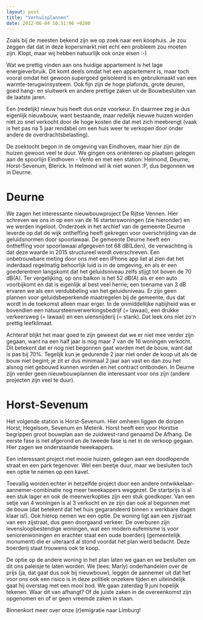 ```yaml
---
layout: post
title: "Verhuisplannen"
date: 2012-06-04 10:51:06 +0200
---
```


Zoals bij de meesten bekend zijn we op zoek naar een koophuis. Je
zou zeggen dat dat in deze kopersmarkt niet echt een probleem zou
moeten zijn. Klopt, maar wij hebben natuurlijk ook onze eisen :-)

Wat we prettig vinden aan ons huidige appartement is het lage
energieverbruik. Dit komt deels omdat het een appartement is, maar
toch vooral omdat het gewoon supergoed ge&iuml;soleerd is en gebruikmaakt
van een warmte-terugwinsysteem. Ook fijn zijn de hoge plafonds,
grote deuren, goed hang- en sluitwerk en andere prettige zaken uit
de Bouwbesluiten van de laatste jaren.

Een (redelijk) nieuw huis heeft dus onze voorkeur. En daarmee zeg je
dus eigenlijk nieuwbouw, want bestaande, maar redelijk nieuwe huizen
worden niet zo snel verkocht door de hoge kosten die dat met zich
meebrengt (vaak is het pas na 5 jaar rendabel om een huis weer te
verkopen door onder andere de overdrachtsbelasting).

De zoektocht begon in de omgeving van Eindhoven, maar hier zijn de
huizen gewoon veel te duur. We gingen ons oriënteren op plaatsen
gelegen aan de spoorlijn Eindhoven - Venlo en met een station:
Helmond, Deurne, Horst-Sevenum, Blerick. In Helmond wil ik niet
wonen :P, dus begonnen we in Deurne.

# Deurne

We zagen het interessante nieuwbouwproject De Rijtse Vennen. Hier
schreven we ons in op een van de 16 starterswoningen (zie hieronder)
en we werden ingeloot. Onderzoek in het archief van de gemeente
Deurne leverde op dat de wijk ontheffing heeft gekregen voor
overschrijding van de geluidsnormen door spoorlawaai. De gemeente
Deurne heeft een ontheffing voor spoorlawaai afgegeven tot 68
dB(Lden), de verwachting is dat deze waarde in 2015 structureel
wordt overschreven. Een onbetrouwbare meting door ons met een iPhone
app liet al zien dat het inderdaad regelmatig behoorlijk luid is in
de omgeving, en als er een goederentrein langskomt dat het
geluidsniveau zelfs stijgt tot boven de 70 dB(A). Ter vergelijking,
op ons balkon is het 52 dB(A) als er een auto voorbijkomt en dat is
eigenlijk al best veel herrie; een toename van 3 dB ervaren we als
een verdubbeling van het geluidsniveau. Er zijn geen plannen voor
geluidsbeperkende maatregelen bij de gemeente, dus dat wordt in de
toekomst alleen maar erger. In de onmiddellijke nabijheid was er
bovendien een natuursteenverwerkingsbedrijf (= lawaai), een drukke
verkeersweg (= lawaai) en een uiensnijderij (= stank). Dat leek ons
niet zo'n prettig leefklimaat.

Achteraf blijkt het maar goed te zijn geweest dat we er niet mee
verder zijn gegaan, want na een half jaar is nog maar 7 van de 16
woningen verkocht. Dit betekent dat er nog niet begonnen gaat worden
met de bouw, want dat is pas bij 70%. Tegelijk kun je gedurende 2
jaar niet onder de koop uit als de bouw niet begint; je zit er dus
minimaal 2 jaar aan vast en dan zou het alsnog niet gebouwd kunnen
worden en het contract ontbonden. In Deurne zijn verder geen
nieuwbouwplannen die interessant voor ons zijn (andere projecten
zijn veel te duur).

# Horst-Sevenum

Het volgende station is Horst-Sevenum. Hier omheen liggen de dorpen
Horst, Hegelsom, Sevenum en Meterik. Horst heeft een voor Horstse
begrippen groot bouwplan aan de zuidwest-rand genaamd De Afhang. De
eerste fase is net afgerond en de tweede fase is net in de verkoop
gegaan. Hier zagen we onderstaande tweekappers.

Een interessant project met mooie huizen, gelegen aan een
doodlopende straat en een park tegenover. Wel een beetje duur, maar
we besluiten toch een optie te nemen op een kavel.

Toevallig worden echter in hetzelfde project door een andere
ontwikkelaar-aannemer-combinatie nog meer tweekappers weggezet. De
startprijs is al een stuk lager en ook de meerwerkopties zijn een
stuk goedkoper. Van een setje van 4 woningen is al 3 verkocht en ze
zijn dan ook al begonnen met de bouw (dat betekent dat het huis
gegarandeerd binnen x werkbare dagen klaar is!). Ook hierop nemen we
een optie. De woning ligt aan een zijstraat van een zijstraat, dus
geen doorgaand verkeer. De overburen zijn levensloopbestendige
woningen, wat een modern eufemisme is voor seniorenwoningen en
erachter staat een oude boerderij (gemeentelijk monument) die er
uiteraard al stond voordat het plan werd bedacht. Deze boerderij
staat trouwens ook te koop.

De optie op de andere woning in het plan laten we gaan en we
besluiten om dit ons paleisje te laten worden. We (lees: Marly)
onderhandelen over de prijs (ja, dat gaat dus ook bij nieuwbouw),
leggen de aannemer uit dat het voor ons ook een risico is in deze
politiek onzekere tijden en uiteindelijk gaat hij overstag met een
mooi bod. We gaan zaterdag 9 juni hopelijk tekenen. Waar dit van
afhangt? Of de juiste zaken in de overeenkomst zijn opgenomen en of
er geen vreemde zaken in staan.

Binnenkort meer over onze (r)emigratie naar Limburg!

